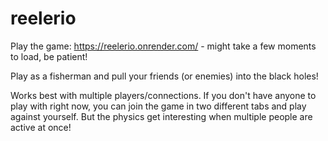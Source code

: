 # reelerio
 
Play the game: https://reelerio.onrender.com/ - might take a few moments to load, be patient!

Play as a fisherman and pull your friends (or enemies) into the black holes!

Works best with multiple players/connections. If you don't have anyone to play with right now, you can join the game in two different tabs and play against yourself. But the physics get interesting when multiple people are active at once!
